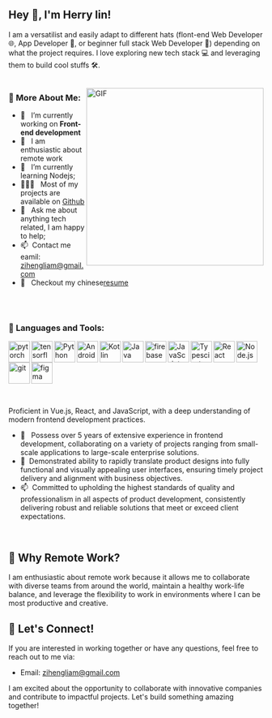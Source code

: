 ## Hey 👋, I'm Herry lin!

I am a versatilist and easily adapt to different hats (flont-end Web Developer 🌐, App Developer 📱,  or beginner full stack Web Developer 🎨) depending on what the project requires. I love exploring new tech stack 💻 and leveraging them to build cool stuffs 🛠️. 
<br/>
<br/>

<img align="right" alt="GIF" src="https://raw.githubusercontent.com/rahul-jha98/rahul-jha98/main/techstack.gif" width="350px"/>
  
### 🧐 More About Me:

- 🔭 &nbsp; I’m currently working on **Front-end development**
- 🤝 &nbsp; I am enthusiastic about remote work 
- 🌱 &nbsp; I’m currently learning Nodejs; 
- 👨🏻‍💻 &nbsp; Most of my projects are available on [Github](https://github.com/Liammcl?tab=repositories)
- 💬 &nbsp; Ask me about anything tech related, I am happy to help;
- 📫 &nbsp;Contact me eamil: zihengliam@gmail.com
- 📝 &nbsp; Checkout my chinese[resume](https://drive.google.com/file/d/1YEmqAZPTG9yVb4z72V3FoZ7B8N0HHhLi/view?usp=sharing)







<br>
<br>

### 🔨 Languages and Tools:
<a href="https://pytorch.org/" target="_blank"> <img align="left" src="https://raw.githubusercontent.com/rahul-jha98/github_readme_icons/main/language_and_tools/square/pytorch/pytorch.svg" alt="pytorch" height="42px"/> </a> 
<a href="https://www.tensorflow.org" target="_blank"> <img align="left" src="https://raw.githubusercontent.com/rahul-jha98/github_readme_icons/main/language_and_tools/square/tensorflow/tensorflow.svg" alt="tensorflow" height="42px"/> </a> 
<a href="https://www.python.org" target="_blank"><img align="left" alt="Python" height ="42px" src="https://raw.githubusercontent.com/rahul-jha98/github_readme_icons/main/language_and_tools/square/python/python.svg"></a>
<a href="https://developer.android.com" target="_blank"> <img align="left" alt="Android" height ="42px" src="https://raw.githubusercontent.com/rahul-jha98/github_readme_icons/main/language_and_tools/square/android/android.svg"> </a>
<a href="https://kotlinlang.org" target="_blank"><img align="left" alt="Kotlin" height ="42px" src="https://raw.githubusercontent.com/rahul-jha98/github_readme_icons/main/language_and_tools/square/kotlin/kotlin.svg"></a>
<a href="https://www.java.com" target="_blank"><img align="left" alt="Java" height ="42px" src="https://raw.githubusercontent.com/rahul-jha98/github_readme_icons/main/language_and_tools/square/java/java.svg"></a>
<a href="https://firebase.google.com/" target="_blank"> <img align="left" src="https://raw.githubusercontent.com/rahul-jha98/github_readme_icons/main/language_and_tools/square/firebase/firebase.svg" alt="firebase" height ="42px"/> </a>
<a href="https://developer.mozilla.org/en-US/docs/Web/JavaScript" target="_blank"> <img align="left" alt="JavaScript" height ="42px"  src="https://raw.githubusercontent.com/rahul-jha98/github_readme_icons/main/language_and_tools/square/javascript/javascript.svg"> </a>
<a href="https://www.typescriptlang.org/" target="_blank"><img align="left" alt="Typescirpt" height ="42px" src="https://raw.githubusercontent.com/rahul-jha98/github_readme_icons/main/language_and_tools/square/typescript/typescript.svg"></a>
<a href="https://reactjs.org/" target="_blank"> <img align="left" alt="React" height ="42px" src="https://raw.githubusercontent.com/rahul-jha98/github_readme_icons/main/language_and_tools/square/react/react.svg"></a>
<a href="https://nodejs.org" target="_blank"><img align="left" alt="Node.js" height ="42px" src="https://raw.githubusercontent.com/rahul-jha98/github_readme_icons/main/language_and_tools/square/node/node.svg"></a>
<a href="https://git-scm.com/" target="_blank"> <img src="https://raw.githubusercontent.com/rahul-jha98/github_readme_icons/main/language_and_tools/square/git-scm/git-scm.svg" align="left" alt="git" height='42px'/> </a>
<a href="https://www.figma.com/" target="_blank"> <img src="https://raw.githubusercontent.com/rahul-jha98/github_readme_icons/main/language_and_tools/square/figma/figma.svg" alt="figma" height='42px'/> </a>




<br>


Proficient in Vue.js, React, and JavaScript, with a deep understanding of modern frontend development practices.
- 🔭 &nbsp; Possess over 5 years of extensive experience in frontend development, collaborating on a variety of projects ranging from small-scale applications to large-scale enterprise solutions.
-  🤝 &nbsp;Demonstrated ability to rapidly translate product designs into fully functional and visually appealing user interfaces, ensuring timely project delivery and alignment with business objectives.
- 📫 &nbsp;Committed to upholding the highest standards of quality and professionalism in all aspects of product development, consistently delivering robust and reliable solutions that meet or exceed client expectations.

<br>


## 🔭 Why Remote Work?

I am enthusiastic about remote work because it allows me to collaborate with diverse teams from around the world, maintain a healthy work-life balance, and leverage the flexibility to work in environments where I can be most productive and creative.

##  💬 Let's Connect!

If you are interested in working together or have any questions, feel free to reach out to me via:

- Email: zihengliam@gmail.com

I am excited about the opportunity to collaborate with innovative companies and contribute to impactful projects. Let's build something amazing together!
